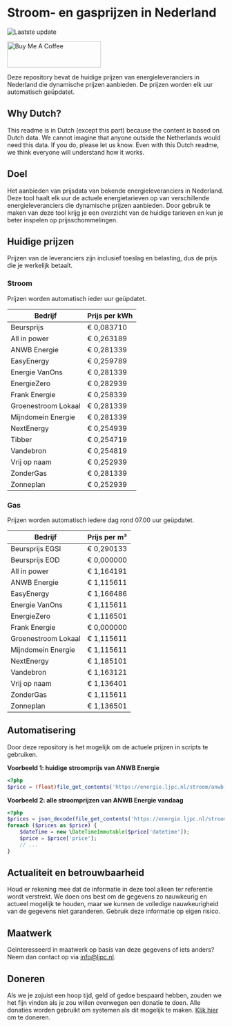 # Stroom- en gasprijzen in Nederland

![Laatste update](https://img.shields.io/badge/laatste%20update-2024--02--01%2010%3A00%20CET-brightgreen)

<a href="https://www.buymeacoffee.com/Lars-" target="_blank"><img src="https://cdn.buymeacoffee.com/buttons/v2/default-orange.png" alt="Buy Me A Coffee" height="60" style="height: 60px !important;width: 217px !important;" ></a>

Deze repository bevat de huidige prijzen van energieleveranciers in Nederland die dynamische prijzen aanbieden. De prijzen worden elk uur automatisch geüpdatet.

## Why Dutch?

This readme is in Dutch (except this part) because the content is based on Dutch data. We cannot imagine that anyone outside the Netherlands would need this data. If you do, please let us know. Even with this Dutch readme, we think
everyone will understand how it works.

## Doel

Het aanbieden van prijsdata van bekende energieleveranciers in Nederland. Deze tool haalt elk uur de actuele energietarieven op van verschillende energieleveranciers die dynamische prijzen aanbieden. Door gebruik te maken van deze tool
krijg je een overzicht van de huidige tarieven en kun je beter inspelen op prijsschommelingen.

## Huidige prijzen

Prijzen van de leveranciers zijn inclusief toeslag en belasting, dus de prijs die je werkelijk betaalt.

### Stroom

Prijzen worden automatisch ieder uur geüpdatet.

 Bedrijf | Prijs per kWh 
---------|---------------
Beursprijs | € 0,083710
All in power | € 0,263189
ANWB Energie | € 0,281339
EasyEnergy | € 0,259789
Energie VanOns | € 0,281339
EnergieZero | € 0,282939
Frank Energie | € 0,258339
Groenestroom Lokaal | € 0,281339
Mijndomein Energie | € 0,281339
NextEnergy | € 0,254939
Tibber | € 0,254719
Vandebron | € 0,254819
Vrij op naam | € 0,252939
ZonderGas | € 0,281339
Zonneplan | € 0,252939


### Gas

Prijzen worden automatisch iedere dag rond 07.00 uur geüpdatet.

 Bedrijf | Prijs per m³ 
---------|--------------
Beursprijs EGSI | € 0,290133
Beursprijs EOD | € 0,000000
All in power | € 1,164191
ANWB Energie | € 1,115611
EasyEnergy | € 1,166486
Energie VanOns | € 1,115611
EnergieZero | € 1,116501
Frank Energie | € 0,000000
Groenestroom Lokaal | € 1,115611
Mijndomein Energie | € 1,115611
NextEnergy | € 1,185101
Vandebron | € 1,163121
Vrij op naam | € 1,136401
ZonderGas | € 1,115611
Zonneplan | € 1,136501


## Automatisering

Door deze repository is het mogelijk om de actuele prijzen in scripts te gebruiken.

**Voorbeeld 1: huidige stroomprijs van ANWB Energie**

```php
<?php
$price = (float)file_get_contents('https://energie.ljpc.nl/stroom/anwb-energie-nu.txt');

```

**Voorbeeld 2: alle stroomprijzen van ANWB Energie vandaag**

```php
<?php
$prices = json_decode(file_get_contents('https://energie.ljpc.nl/stroom/all-in-power-vandaag.json'),true);
foreach ($prices as $price) {
    $dateTime = new \DateTimeImmutable($price['datetime']);
    $price = $price['price'];
    // ...
}
```

## Actualiteit en betrouwbaarheid

Houd er rekening mee dat de informatie in deze tool alleen ter referentie wordt verstrekt. We doen ons best om de gegevens zo nauwkeurig en actueel mogelijk te houden, maar we kunnen de volledige nauwkeurigheid van de gegevens niet
garanderen. Gebruik deze informatie op eigen risico.

## Maatwerk

Geïnteresseerd in maatwerk op basis van deze gegevens of iets anders? Neem dan contact op
via [info@ljpc.nl](mailto:info@ljpc.nl?subject=Energie%20prijzen).

## Doneren

Als we je zojuist een hoop tijd, geld of gedoe bespaard hebben, zouden we het fijn vinden als je zou willen overwegen een
donatie te doen. Alle donaties worden gebruikt om systemen als dit mogelijk te
maken. [Klik hier](https://www.buymeacoffee.com/Lars-) om te doneren.
